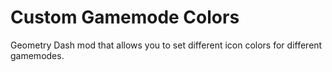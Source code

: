 # Custom Gamemode Colors

Geometry Dash mod that allows you to set different icon colors for different gamemodes.
